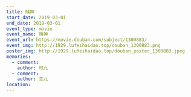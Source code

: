 ```yaml
---
title: 赌神
start_date: 2019-03-01
end_date: 2019-03-01
event_type: movie
event_name: 赌神
event_url: https://movie.douban.com/subject/1300883/
event_img: http://1929.lufeihaidao.top/douban_1300883.png
poster_img: http://1929.lufeihaidao.top/douban_poster_1300883.jpeg
memories:
  - comment: 
    author: 时九
  - comment: 
    author: 念九
location: 
---
```

